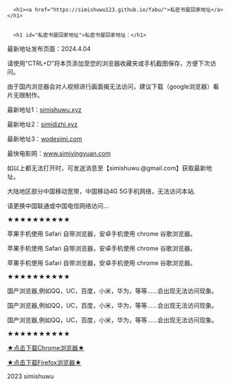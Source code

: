 

<!DOCTYPE html>
<html lang="en-US">
  <head>
    <meta charset="UTF-8">
    <meta http-equiv="X-UA-Compatible" content="IE=edge">
    <meta name="viewport" content="width=device-width, initial-scale=1">

<!-- Begin Jekyll SEO tag v2.8.0 -->
<title>私密书屋回家地址</title>
<meta name="generator" content="Jekyll v3.9.2" />
<meta property="og:title" content="私密书屋最新地址发布页面：" />
<meta property="og:locale" content="en_US" />
<link rel="canonical" href="https://simishuwu123.github.io/fabu/" />
<meta property="og:url" content="https://simishuwu123.github.io/fabu/" />
<meta property="og:site_name" content="simishuwu" />
<meta property="og:type" content="website" />
<meta name="twitter:card" content="summary" />
<meta property="twitter:title" content="私密书屋最新地址发布页面：" />
<script type="application/ld+json">
{"@context":"https://schema.org","@type":"WebSite","headline":"私密书屋最新地址发布页面：","name":"simishuwu","url":"https://simishuwu123.github.io/fabu/"}</script>

  </head>
  <body>
    <div class="container-lg px-3 my-5 markdown-body">
      
      <h1><a href="https://simishuwu123.github.io/fabu/">私密书屋回家地址</a></h1>
      

      <h1 id="私密书屋回家地址">私密书屋回家地址：</h1>
<div class="input-wrapper">
</div>
<div class="navigation-content">
<div class="line">
<p>最新地址发布页面：2024.4.04</p>

<p>请使用“CTRL+D”将本页添加至您的浏览器收藏夹或手机截图保存，方便下次访问。</p>

<p>由于国内浏览器会对人视频进行画面揭无法访问，建议下载（google浏览器）看片无限制作。</p>

<p>最新地址1：<a href=https://www.simishuwu.xyz/ target="_blank">simishuwu.xyz</a></p>

<p>最新地址2：<a href=https://www.simidizhi.xyz/ target="_blank">simidizhi.xyz</a></p>

<p>最新地址3：<a href=https://www.wodesimi.com/ target="_blank">wodesimi.com</a></p>

<p>最快电影网：<a href=http://www.simiyingyuan.com/ target="_blank">www.simiyingyuan.com</a></p>
  
<p>如以上都无法打开时，可发送消息至【simishuwu.@gmail.com】获取最新地址。</p>
  
</div>
<div class="tip">
<p>大陆地区部分中国移动宽带，中国移动4G 5G手机网络，无法访问本站.</p>
<p>请更换中国联通或中国电信网络访问…</p>
<p>★★★★★★★★★★</p>
<p>苹果手机使用 Safari 自带浏览器，安卓手机使用 chrome 谷歌浏览器。</p>
<p>苹果手机使用 Safari 自带浏览器，安卓手机使用 chrome 谷歌浏览器。</p>
<p>苹果手机使用 Safari 自带浏览器，安卓手机使用 chrome 谷歌浏览器。</p>
<p>★★★★★★★★★★</p>
<p>国产浏览器,例如QQ，UC，百度，小米，华为，等等……会出现无法访问现象。</p>
<p>国产浏览器,例如QQ，UC，百度，小米，华为，等等……会出现无法访问现象。</p>
<p>国产浏览器,例如QQ，UC，百度，小米，华为，等等……会出现无法访问现象。</p>
<p>★★★★★★★★★★</p>
<p><a href="https://android.myapp.com/myapp/detail.htm?apkName=com.android.chrome">★&#28857;&#20987;&#19979;&#36733;Chrome&#27983;&#35272;&#22120;★</a></p>
<p><a href="https://android.myapp.com/myapp/detail.htm?apkName=org.mozilla.firefox">★&#28857;&#20987;&#19979;&#36733;Firefox&#27983;&#35272;&#22120;★</a></p>
</div>
</div>
<div class="navigation-footer">
<p class="text">2023 simishuwu</p>
</div>

  </body>
</html>
